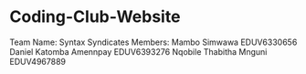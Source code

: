 # Coding-Club-Website
Team Name: Syntax Syndicates
Members: Mambo Simwawa EDUV6330656
        Daniel Katomba Amennpay EDUV6393276
        Nqobile Thabitha Mnguni EDUV4967889

